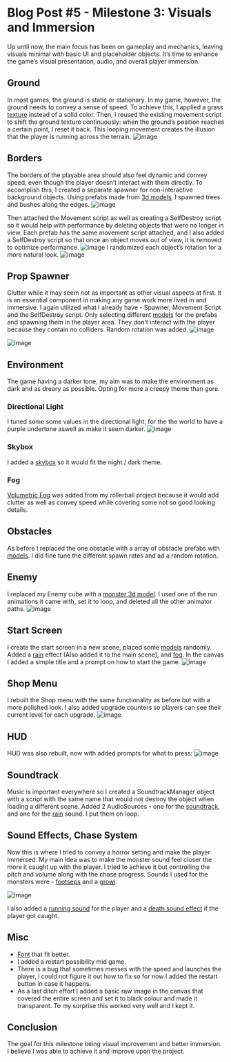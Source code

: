 # Blog Post #5 - Milestone 3: Visuals and Immersion
Up until now, the main focus has been on gameplay and mechanics, leaving visuals minimal with basic UI and placeholder objects. It’s time to enhance the game’s visual presentation, audio, and overall player immersion. 

## Ground
In most games, the ground is static or stationary. In my game, however, the ground needs to convey a sense of speed.
To achieve this, I applied a grass [texture](https://assetstore.unity.com/packages/2d/textures-materials/floors/outdoor-ground-textures-12555) instead of a solid color. 
Then, I reused the existing movement script to shift the ground texture continuously: when the ground’s position reaches a certain point, I reset it back. This looping movement creates the illusion that the player is running across the terrain.
![image](https://github.com/user-attachments/assets/704fbe8a-3a4a-4d1e-aefd-e568f2d34877)


## Borders
The borders of the playable area should also feel dynamic and convey speed, even though the player doesn’t interact with them directly. To accomplish this, I created a separate spawner for non-interactive background objects.
Using prefabs made from [3d models](https://quaternius.itch.io/stylized-nature-megakit), I spawned trees and bushes along the edges.
![image](https://github.com/user-attachments/assets/d0050018-79e6-4802-b05d-6d3af7ba1926)

Then attached the Movement script as well as creating a SelfDestroy script so it would help with performance by deleting objects that were no longer in view.
Each prefab has the same movement script attached, and I also added a SelfDestroy script so that once an object moves out of view, it is removed to optimize performance.
![image](https://github.com/user-attachments/assets/9d3d4388-94a9-46dc-b6c5-e2f150bd1185)
I randomized each object’s rotation for a more natural look.
![image](https://github.com/user-attachments/assets/0d875d2c-0c5c-4673-8a82-c65088478620)

## Prop Spawner
Clutter while it may seem not as important as other visual aspects at first. It is an essential component in making any game work more lived in and immersive.
I again utilized what I already have - Spawner, Movement Script and the SelfDestroy script. Only selecting different [models](https://quaternius.itch.io/stylized-nature-megakit) for the prefabs and spawning them in the player area. They don't interact with the player because they contain no colliders. Random rotation was added.
![image](https://github.com/user-attachments/assets/6a0d92d6-4bad-4a4f-8f2d-56dede98ff0c)

![image](https://github.com/user-attachments/assets/8ce6cf8c-ca91-442d-83ac-2790225778fd)


## Environment
The game having a darker tone, my aim was to make the environment as dark and as dreary as possible. Opting for more a creepy theme than gore.
### Directional Light
I tuned some some values in the directional light, for the the world to have a purple undertone aswell as make it seem darker. 
![image](https://github.com/user-attachments/assets/d191aeee-002c-4057-8b71-b8d19c5ffa8d)

### Skybox
I added a [skybox](https://assetstore.unity.com/packages/2d/textures-materials/sky/skybox-series-free-103633) so it would fit the night / dark theme.
### Fog
[Volumetric Fog](https://github.com/MrNerix/GMD1/blob/main/Blog%20Posts/Blog#1%20-%20Rollaball.md) was added from my rollerball project because it would add clutter as well as convey speed while covering some not so good looking details.

## Obstacles
As before I replaced the one obstacle with a array of obstacle prefabs with [models](https://quaternius.itch.io/stylized-nature-megakit). I did fine tune the different spawn rates and ad a random rotation.

## Enemy
I replaced my Enemy cube with a [monster 3d model](https://assetstore.unity.com/packages/3d/characters/creatures/monster-mutant-7-188552). I used one of the run animations it came with, set it to loop, and deleted all the other animator paths.
![image](https://github.com/user-attachments/assets/09f0c0bb-0ff9-4ce7-adb0-93929cf23d62)


## Start Screen
I create the start screen in a new scene, placed some [models](https://quaternius.itch.io/stylized-nature-megakit) randomly. Added a [rain](https://assetstore.unity.com/packages/p/free-quick-effects-vol-1-304424) effect (Also added it to the main scene), and [fog](https://github.com/MrNerix/GMD1/blob/main/Blog%20Posts/Blog#1%20-%20Rollaball.md). 
In the canvas I added a simple title and a prompt on how to start the game.
![image](https://github.com/user-attachments/assets/6218b72e-4967-428e-aa8d-32456b7f921a)



## Shop Menu
I rebuilt the Shop menu with the same functionality as before but with a more polished look. I also added upgrade counters so players can see their current level for each upgrade.
![image](https://github.com/user-attachments/assets/18078fd8-8f45-42f8-8976-2a7324241a20)


## HUD
HUD was also rebuilt, now with added prompts for what to press:
![image](https://github.com/user-attachments/assets/0ced595c-4869-4cde-8bbd-99b391e47969)


## Soundtrack
Music is important everywhere so I created a SoundtrackManager object with a script with the same name that would not destroy the object when loading a different scene. Added 2 AudioSources - one for the [soundtrack](https://crowshade.itch.io/horror-music-pack), and one for the [rain](https://pixabay.com/sound-effects/rain-sound-188158/) sound. I put them on loop.

## Sound Effects, Chase System
Now this is where I tried to convey a horror setting and make the player immersed.
My main idea was to make the monster sound feel closer the more it caught up with the player.
I tried to achieve it but controlling the pitch and volume along with the chase progress.
Sounds I used for the monsters were - [footseps](https://pixabay.com/sound-effects/monster-footstep-162883/) and a [growl](https://pixabay.com/sound-effects/monster-growl-251374/).

![image](https://github.com/user-attachments/assets/84fdc8fd-734b-463f-88e2-fc0eacad5978)


I also added a [running sound](https://pixabay.com/sound-effects/running-on-gravel-301880/) for the player and a [death sound effect](https://pixabay.com/sound-effects/blade-piercing-body-352462/) if the player got caught.

## Misc
* [Font](https://fonts.google.com/selection?categoryFilters=Feeling:/Expressive/Fancy) that fit better.
* I added a restart possibility mid game.
* There is a bug that sometimes messes with the speed and launches the player, i could not figure it out how to fix so for now I added the restart button in case it happens.
* As a last ditch effort I added a basic raw image in the canvas that covered the entire screen and set it to black colour and made it transparent. To my surprise this worked very well and I kept it.

## Conclusion
The goal for this milestone being visual improvement and better immersion. I believe I was able to achieve it and improve upon the project.
